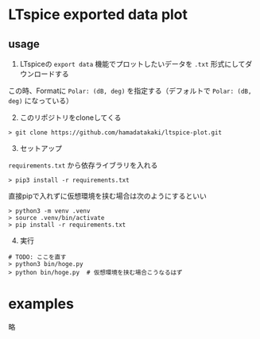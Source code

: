 # LTspice exported data plot

## usage

1. LTspiceの `export data` 機能でプロットしたいデータを `.txt` 形式にしてダウンロードする

この時、Formatに `Polar: (dB, deg)` を指定する（デフォルトで `Polar: (dB, deg)` になっている）

2. このリポジトリをcloneしてくる

```
> git clone https://github.com/hamadatakaki/ltspice-plot.git
```

3. セットアップ

`requirements.txt` から依存ライブラリを入れる

```
> pip3 install -r requirements.txt
```

直接pipで入れずに仮想環境を挟む場合は次のようにするといい

```
> python3 -m venv .venv
> source .venv/bin/activate
> pip install -r requirements.txt
```

4. 実行

```
# TODO: ここを直す
> python3 bin/hoge.py
> python bin/hoge.py  # 仮想環境を挟む場合こうなるはず
```

# examples

略
